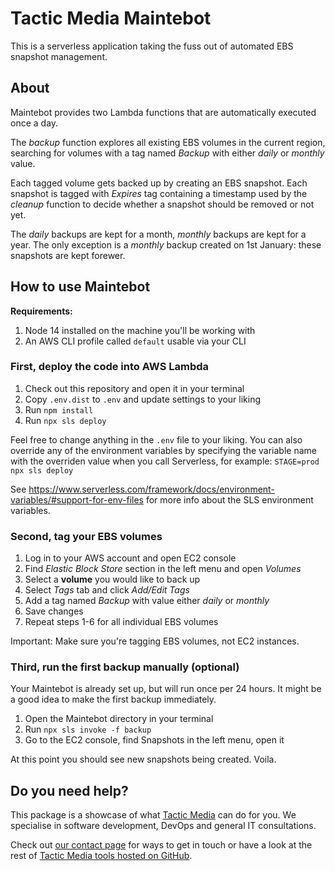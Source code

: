 # Tactic Media Maintebot

This is a serverless application taking the fuss out of automated EBS snapshot management.

## About

Maintebot provides two Lambda functions that are automatically executed once a day.

The *backup* function explores all existing EBS volumes in the current region, searching for volumes with a tag named *Backup* with either *daily* or *monthly* value.

Each tagged volume gets backed up by creating an EBS snapshot. Each snapshot is tagged with *Expires* tag containing a timestamp used by the *cleanup* function to decide
whether a snapshot should be removed or not yet. 

The *daily* backups are kept for a month, *monthly* backups are kept for a year. The only exception is a *monthly* backup created on 1st January: these snapshots are kept forewer.

## How to use Maintebot

**Requirements:**

1. Node 14 installed on the machine you'll be working with
3. An AWS CLI profile called `default` usable via your CLI

### First, deploy the code into AWS Lambda

1. Check out this repository and open it in your terminal
2. Copy `.env.dist` to `.env` and update settings to your liking
2. Run `npm install`
3. Run `npx sls deploy`

Feel free to change anything in the `.env` file to your liking. You can also override any of the environment variables by specifying the variable
name with the overriden value when you call Serverless, for example: `STAGE=prod npx sls deploy`

See https://www.serverless.com/framework/docs/environment-variables/#support-for-env-files for more info about the SLS environment variables.
### Second, tag your EBS volumes

1. Log in to your AWS account and open EC2 console
2. Find *Elastic Block Store* section in the left menu and open *Volumes*
3. Select a **volume** you would like to back up
4. Select *Tags* tab and click *Add/Edit Tags*
5. Add a tag named *Backup* with value either *daily* or *monthly*
6. Save changes
7. Repeat steps 1-6 for all individual EBS volumes

Important: Make sure you're tagging EBS volumes, not EC2 instances.

### Third, run the first backup manually (optional)

Your Maintebot is already set up, but will run once per 24 hours. It might be a good idea to make the first backup immediately. 

1. Open the Maintebot directory in your terminal
2. Run `npx sls invoke -f backup`
3. Go to the EC2 console, find Snapshots in the left menu, open it

At this point you should see new snapshots being created. Voila.

## Do you need help?

This package is a showcase of what [Tactic Media](https://tacticmedia.com.au) can do for you. We specialise in software development, DevOps and general IT consultations. 

Check out [our contact page](https://tacticmedia.com.au/contact.html) for ways to get in touch or have a look at the rest of [Tactic Media tools hosted on GitHub](https://github.com/tacticmedia).